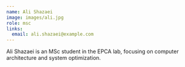 ```yaml
---
name: Ali Shazaei
image: images/ali.jpg
role: msc
links:
  email: ali.shazaei@example.com
---
```


Ali Shazaei is an MSc student in the EPCA lab, focusing on computer architecture and system optimization. 